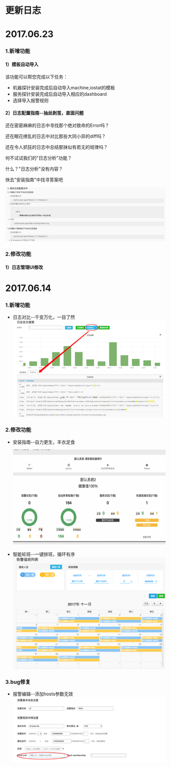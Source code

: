 # **更新日志**

# 2017.06.23
### 1.新增功能

#### 1）模板自动导入
该功能可以帮您完成以下任务：
* 机器探针安装完成后自动导入machine,iostat的模板
* 服务探针安装完成后自动导入相应的dashboard
* 选择导入报警规则


#### 2）日志配置指南--抽丝剥茧，直面问题

还在密密麻麻的日志中寻找那个绝对致命的Error吗？

还在眼花缭乱的日志中对比那些大同小异的diff吗？

还在令人抓狂的日志中总结那抹似有若无的规律吗？

何不试试我们的"日志分析"功能？

什么？"日志分析"没有内容？
    
快去"安装指南"中找寻答案吧
    
![](/part5/images/17-06-23_2.png)
    
### 2.修改功能 

#### 1）日志管理UI修改

# 2017.06.14

### 1.新增功能
* 日志对比--千变万化，一目了然
![](/part5/images/17-06-14_1.png)

### 2.修改功能
* 安装指南--自力更生，丰衣足食

    ![](/part5/images/17-06-14_2.gif)


* 智能轮班--一键排班，循环有序
![](/part5/images/17-06-14_3.png)


### 3.bug修复
* 报警编辑--添加hosts参数无效
![](/part5/images/17-06-14_4.png)

